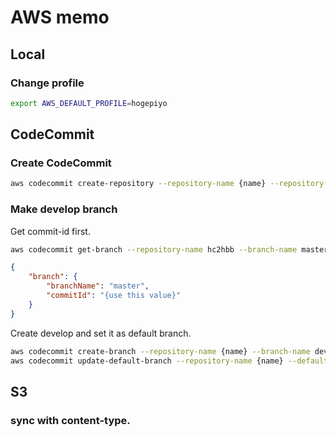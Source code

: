 # AWS memo

## Local

### Change profile

```bash
export AWS_DEFAULT_PROFILE=hogepiyo
```

## CodeCommit

### Create CodeCommit

```bash
aws codecommit create-repository --repository-name {name} --repository-description {description}
```

### Make develop branch

Get commit-id first.

```bash
aws codecommit get-branch --repository-name hc2hbb --branch-name master
```

```json
{
    "branch": {
        "branchName": "master",
        "commitId": "{use this value}"
    }
}
```

Create develop and set it as default branch.

```bash
aws codecommit create-branch --repository-name {name} --branch-name develop --commit-id {commitId}
aws codecommit update-default-branch --repository-name {name} --default-branch-name develop
```

## S3

### sync with content-type.

<script src="https://gist.github.com/yuchesc/82b1a866f4b96a79642b8c6073d32c4d.js"></script>

